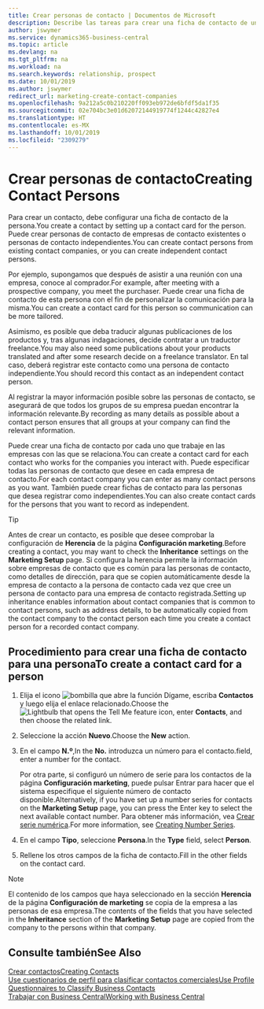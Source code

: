 ```yaml
---
title: Crear personas de contacto | Documentos de Microsoft
description: Describe las tareas para crear una ficha de contacto de una persona, por ejemplo, un cliente potencial o proveedor, lo que ayuda a definir la relación y adaptar la comunicación.
author: jswymer
ms.service: dynamics365-business-central
ms.topic: article
ms.devlang: na
ms.tgt_pltfrm: na
ms.workload: na
ms.search.keywords: relationship, prospect
ms.date: 10/01/2019
ms.author: jswymer
redirect_url: marketing-create-contact-companies
ms.openlocfilehash: 9a212a5c0b210220ff093eb972de6bfdf5da1f35
ms.sourcegitcommit: 02e704bc3e01d62072144919774f1244c42827e4
ms.translationtype: HT
ms.contentlocale: es-MX
ms.lasthandoff: 10/01/2019
ms.locfileid: "2309279"
---
```

# <a name="creating-contact-persons"></a><span data-ttu-id="ad7b2-103">Crear personas de contacto</span><span class="sxs-lookup"><span data-stu-id="ad7b2-103">Creating Contact Persons</span></span>
<span data-ttu-id="ad7b2-104">Para crear un contacto, debe configurar una ficha de contacto de la persona.</span><span class="sxs-lookup"><span data-stu-id="ad7b2-104">You create a contact by setting up a contact card for the person.</span></span> <span data-ttu-id="ad7b2-105">Puede crear personas de contacto de empresas de contacto existentes o personas de contacto independientes.</span><span class="sxs-lookup"><span data-stu-id="ad7b2-105">You can create contact persons from existing contact companies, or you can create independent contact persons.</span></span>

<span data-ttu-id="ad7b2-106">Por ejemplo, supongamos que después de asistir a una reunión con una empresa, conoce al comprador.</span><span class="sxs-lookup"><span data-stu-id="ad7b2-106">For example, after meeting with a prospective company, you meet the purchaser.</span></span> <span data-ttu-id="ad7b2-107">Puede crear una ficha de contacto de esta persona con el fin de personalizar la comunicación para la misma.</span><span class="sxs-lookup"><span data-stu-id="ad7b2-107">You can create a contact card for this person so communication can be more tailored.</span></span>

<span data-ttu-id="ad7b2-108">Asimismo, es posible que deba traducir algunas publicaciones de los productos y, tras algunas indagaciones, decide contratar a un traductor freelance.</span><span class="sxs-lookup"><span data-stu-id="ad7b2-108">You may also need some publications about your products translated and after some research decide on a freelance translator.</span></span> <span data-ttu-id="ad7b2-109">En tal caso, deberá registrar este contacto como una persona de contacto independiente.</span><span class="sxs-lookup"><span data-stu-id="ad7b2-109">You should record this contact as an independent contact person.</span></span>

<span data-ttu-id="ad7b2-110">Al registrar la mayor información posible sobre las personas de contacto, se asegurará de que todos los grupos de su empresa puedan encontrar la información relevante.</span><span class="sxs-lookup"><span data-stu-id="ad7b2-110">By recording as many details as possible about a contact person ensures that all groups at your company can find the relevant information.</span></span>

<span data-ttu-id="ad7b2-111">Puede crear una ficha de contacto por cada uno que trabaje en las empresas con las que se relaciona.</span><span class="sxs-lookup"><span data-stu-id="ad7b2-111">You can create a contact card for each contact who works for the companies you interact with.</span></span> <span data-ttu-id="ad7b2-112">Puede especificar todas las personas de contacto que desee en cada empresa de contacto.</span><span class="sxs-lookup"><span data-stu-id="ad7b2-112">For each contact company you can enter as many contact persons as you want.</span></span> <span data-ttu-id="ad7b2-113">También puede crear fichas de contacto para las personas que desea registrar como independientes.</span><span class="sxs-lookup"><span data-stu-id="ad7b2-113">You can also create contact cards for the persons that you want to record as independent.</span></span>

> [!TIP]  
>   <span data-ttu-id="ad7b2-114">Antes de crear un contacto, es posible que desee comprobar la configuración de **Herencia** de la página **Configuración marketing**.</span><span class="sxs-lookup"><span data-stu-id="ad7b2-114">Before creating a contact, you may want to check the **Inheritance** settings on the **Marketing Setup** page.</span></span> <span data-ttu-id="ad7b2-115">Si configura la herencia permite la información sobre empresas de contacto que es común para las personas de contacto, como detalles de dirección, para que se copien automáticamente desde la empresa de contacto a la persona de contacto cada vez que cree un persona de contacto para una empresa de contacto registrada.</span><span class="sxs-lookup"><span data-stu-id="ad7b2-115">Setting up inheritance enables information about contact companies that is common to contact persons, such as address details, to be automatically copied from the contact company to the contact person each time you create a contact person for a recorded contact company.</span></span>

## <a name="to-create-a-contact-card-for-a-person"></a><span data-ttu-id="ad7b2-116">Procedimiento para crear una ficha de contacto para una persona</span><span class="sxs-lookup"><span data-stu-id="ad7b2-116">To create a contact card for a person</span></span>
1. <span data-ttu-id="ad7b2-117">Elija el icono ![bombilla que abre la función Dígame](media/ui-search/search_small.png "Dígame que desea hacer"), escriba **Contactos** y luego elija el enlace relacionado.</span><span class="sxs-lookup"><span data-stu-id="ad7b2-117">Choose the ![Lightbulb that opens the Tell Me feature](media/ui-search/search_small.png "Tell me what you want to do") icon, enter **Contacts**, and then choose the related link.</span></span>
2. <span data-ttu-id="ad7b2-118">Seleccione la acción **Nuevo**.</span><span class="sxs-lookup"><span data-stu-id="ad7b2-118">Choose the **New** action.</span></span>
3. <span data-ttu-id="ad7b2-119">En el campo **N.º**,</span><span class="sxs-lookup"><span data-stu-id="ad7b2-119">In the **No.**</span></span> <span data-ttu-id="ad7b2-120">introduzca un número para el contacto.</span><span class="sxs-lookup"><span data-stu-id="ad7b2-120">field, enter a number for the contact.</span></span>

    <span data-ttu-id="ad7b2-121">Por otra parte, si configuró un número de serie para los contactos de la página **Configuración marketing**, puede pulsar Entrar para hacer que el sistema especifique el siguiente número de contacto disponible.</span><span class="sxs-lookup"><span data-stu-id="ad7b2-121">Alternatively, if you have set up a number series for contacts on the **Marketing Setup** page, you can press the Enter key to select the next available contact number.</span></span> <span data-ttu-id="ad7b2-122">Para obtener más información, vea [Crear serie numérica](ui-create-number-series.md).</span><span class="sxs-lookup"><span data-stu-id="ad7b2-122">For more information, see [Creating Number Series](ui-create-number-series.md).</span></span>
4. <span data-ttu-id="ad7b2-123">En el campo **Tipo**, seleccione **Persona**.</span><span class="sxs-lookup"><span data-stu-id="ad7b2-123">In the **Type** field, select **Person**.</span></span>
5. <span data-ttu-id="ad7b2-124">Rellene los otros campos de la ficha de contacto.</span><span class="sxs-lookup"><span data-stu-id="ad7b2-124">Fill in the other fields on the contact card.</span></span>

> [!NOTE]  
>   <span data-ttu-id="ad7b2-125">El contenido de los campos que haya seleccionado en la sección **Herencia** de la página **Configuración de marketing** se copia de la empresa a las personas de esa empresa.</span><span class="sxs-lookup"><span data-stu-id="ad7b2-125">The contents of the fields that you have selected in the **Inheritance** section of the **Marketing Setup** page are copied from the company to the persons within that company.</span></span>

## <a name="see-also"></a><span data-ttu-id="ad7b2-126">Consulte también</span><span class="sxs-lookup"><span data-stu-id="ad7b2-126">See Also</span></span>
[<span data-ttu-id="ad7b2-127">Crear contactos</span><span class="sxs-lookup"><span data-stu-id="ad7b2-127">Creating Contacts</span></span>](marketing-create-contact-companies.md)  
[<span data-ttu-id="ad7b2-128">Use cuestionarios de perfil para clasificar contactos comerciales</span><span class="sxs-lookup"><span data-stu-id="ad7b2-128">Use Profile Questionnaires to Classify Business Contacts</span></span>](marketing-create-contact-profile-questionnaire.md)  
[<span data-ttu-id="ad7b2-129">Trabajar con Business Central</span><span class="sxs-lookup"><span data-stu-id="ad7b2-129">Working with Business Central</span></span>](ui-work-product.md)
